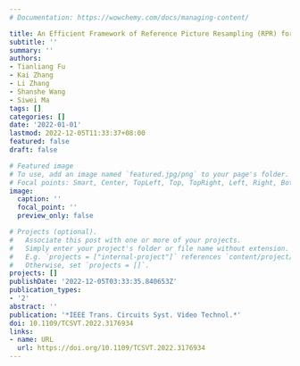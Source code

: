 ```yaml
---
# Documentation: https://wowchemy.com/docs/managing-content/

title: An Efficient Framework of Reference Picture Resampling (RPR) for Video Coding
subtitle: ''
summary: ''
authors:
- Tianliang Fu
- Kai Zhang
- Li Zhang
- Shanshe Wang
- Siwei Ma
tags: []
categories: []
date: '2022-01-01'
lastmod: 2022-12-05T11:33:37+08:00
featured: false
draft: false

# Featured image
# To use, add an image named `featured.jpg/png` to your page's folder.
# Focal points: Smart, Center, TopLeft, Top, TopRight, Left, Right, BottomLeft, Bottom, BottomRight.
image:
  caption: ''
  focal_point: ''
  preview_only: false

# Projects (optional).
#   Associate this post with one or more of your projects.
#   Simply enter your project's folder or file name without extension.
#   E.g. `projects = ["internal-project"]` references `content/project/deep-learning/index.md`.
#   Otherwise, set `projects = []`.
projects: []
publishDate: '2022-12-05T03:33:35.840653Z'
publication_types:
- '2'
abstract: ''
publication: '*IEEE Trans. Circuits Syst. Video Technol.*'
doi: 10.1109/TCSVT.2022.3176934
links:
- name: URL
  url: https://doi.org/10.1109/TCSVT.2022.3176934
---
```

